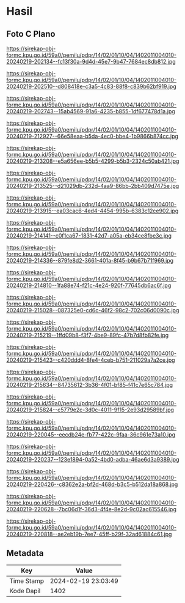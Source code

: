 # Hasil

## Foto C Plano

https://sirekap-obj-formc.kpu.go.id/59a0/pemilu/pdpr/14/02/01/10/04/1402011004010-20240219-202134--fc13f30a-9d4d-45e7-9b47-7684ec8db812.jpg

https://sirekap-obj-formc.kpu.go.id/59a0/pemilu/pdpr/14/02/01/10/04/1402011004010-20240219-202510--d808418e-c3a5-4c83-88f8-c839b62bf919.jpg

https://sirekap-obj-formc.kpu.go.id/59a0/pemilu/pdpr/14/02/01/10/04/1402011004010-20240219-202743--15ab4569-91a6-4235-b855-1df677478d1a.jpg

https://sirekap-obj-formc.kpu.go.id/59a0/pemilu/pdpr/14/02/01/10/04/1402011004010-20240219-212927--66e58eaa-b5da-4ec0-bbe4-1b9866b874cc.jpg

https://sirekap-obj-formc.kpu.go.id/59a0/pemilu/pdpr/14/02/01/10/04/1402011004010-20240219-213208--e5a656ee-b5b5-4299-b5b3-2324c50ab421.jpg

https://sirekap-obj-formc.kpu.go.id/59a0/pemilu/pdpr/14/02/01/10/04/1402011004010-20240219-213525--d21029db-232d-4aa9-86bb-2bb409d7475e.jpg

https://sirekap-obj-formc.kpu.go.id/59a0/pemilu/pdpr/14/02/01/10/04/1402011004010-20240219-213915--ea03cac6-4ed4-4454-995b-6383c12ce902.jpg

https://sirekap-obj-formc.kpu.go.id/59a0/pemilu/pdpr/14/02/01/10/04/1402011004010-20240219-214141--c0f1ca67-1831-42d7-a05a-eb34ce8fbe3c.jpg

https://sirekap-obj-formc.kpu.go.id/59a0/pemilu/pdpr/14/02/01/10/04/1402011004010-20240219-214336--879fe8d2-3661-401a-8f45-b9b67b71f969.jpg

https://sirekap-obj-formc.kpu.go.id/59a0/pemilu/pdpr/14/02/01/10/04/1402011004010-20240219-214810--1fa88e74-f21c-4e24-920f-77645db6ac6f.jpg

https://sirekap-obj-formc.kpu.go.id/59a0/pemilu/pdpr/14/02/01/10/04/1402011004010-20240219-215028--087325e0-cd6c-46f2-98c2-702c06d0090c.jpg

https://sirekap-obj-formc.kpu.go.id/59a0/pemilu/pdpr/14/02/01/10/04/1402011004010-20240219-215219--1ffd09b8-f3f7-4be9-89fc-47b7d8fb82fe.jpg

https://sirekap-obj-formc.kpu.go.id/59a0/pemilu/pdpr/14/02/01/10/04/1402011004010-20240219-215423--c420ddd4-8fe4-4ceb-b751-211029a7a2ce.jpg

https://sirekap-obj-formc.kpu.go.id/59a0/pemilu/pdpr/14/02/01/10/04/1402011004010-20240219-215634--84735612-3b36-4f01-bf85-f41c7e65c784.jpg

https://sirekap-obj-formc.kpu.go.id/59a0/pemilu/pdpr/14/02/01/10/04/1402011004010-20240219-215824--c5779e2c-3d0c-4011-9f15-2e93d29589bf.jpg

https://sirekap-obj-formc.kpu.go.id/59a0/pemilu/pdpr/14/02/01/10/04/1402011004010-20240219-220045--eecdb24e-fb77-422c-9faa-36c961e73a10.jpg

https://sirekap-obj-formc.kpu.go.id/59a0/pemilu/pdpr/14/02/01/10/04/1402011004010-20240219-220237--123e1894-0a52-4bd0-adba-46ae6d3a9389.jpg

https://sirekap-obj-formc.kpu.go.id/59a0/pemilu/pdpr/14/02/01/10/04/1402011004010-20240219-220426--c8362e2a-bf2d-468d-b3c5-b512da18a868.jpg

https://sirekap-obj-formc.kpu.go.id/59a0/pemilu/pdpr/14/02/01/10/04/1402011004010-20240219-220628--7bc06d1f-36d3-4f4e-8e2d-9c02ac615546.jpg

https://sirekap-obj-formc.kpu.go.id/59a0/pemilu/pdpr/14/02/01/10/04/1402011004010-20240219-220818--ae2eb19b-7ee7-45ff-b29f-32ad61884c61.jpg


## Metadata

| Key        | Value               |
| ---------- | ------------------- |
| Time Stamp | 2024-02-19 23:03:49 |
| Kode Dapil | 1402                |



